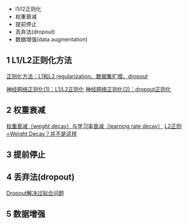 - l1/l2正则化
- 权重衰减
- 提前停止
- 丢弃法(dropout)
- 数据增强(data augmentation)

## 1 L1/L2正则化方法

[正则化方法：L1和L2 regularization、数据集扩增、dropout](https://blog.csdn.net/u012162613/article/details/44261657)

[神经网络正则化(1)：L1/L2正则化](https://zhuanlan.zhihu.com/p/35893078)
[神经网络正则化(2)：dropout正则化](https://zhuanlan.zhihu.com/p/35948928)

## 2 权重衰减
[权重衰减（weight decay）与学习率衰减（learning rate decay）](https://zhuanlan.zhihu.com/p/38709373)
[L2正则=Weight Decay？并不是这样](https://zhuanlan.zhihu.com/p/40814046)

## 3 提前停止


## 4 丢弃法(dropout)

[Dropout解决过拟合问题](https://zhuanlan.zhihu.com/p/23178423)


## 5 数据增强
